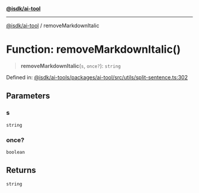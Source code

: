 [**@isdk/ai-tool**](../README.md)

***

[@isdk/ai-tool](../globals.md) / removeMarkdownItalic

# Function: removeMarkdownItalic()

> **removeMarkdownItalic**(`s`, `once?`): `string`

Defined in: [@isdk/ai-tools/packages/ai-tool/src/utils/split-sentence.ts:302](https://github.com/isdk/ai-tool.js/blob/e883e341c67e937e7d3a3e95e8bc56844896f5a3/src/utils/split-sentence.ts#L302)

## Parameters

### s

`string`

### once?

`boolean`

## Returns

`string`
